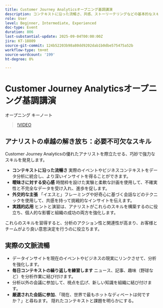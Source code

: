 ```yaml
---
title: Customer Journey Analyticsオープニング基調講演
description: コンテキストに沿った流暢さ、共感、ストーリーテリングなどの基本的なスキルを習得し、Adobe Customer Journey Analyticsの影響力を高めます。
role: User
level: Beginner, Intermediate, Experienced
doc-type: Event
duration: 806
last-substantial-update: 2025-09-04T00:00:00Z
jira: KT-18809
source-git-commit: 124b52203b98a80dd9202dab1b0dbe575475a52b
workflow-type: tm+mt
source-wordcount: '199'
ht-degree: 0%

---
```



# Customer Journey Analyticsオープニング基調講演

オープニング キーノート

>[!VIDEO](https://video.tv.adobe.com/v/3471125/?learn=on&enablevpops&captions=jpn)

## アナリストの卓越の解き放ち：必要不可欠なスキル

Customer Journey Analyticsの優れたアナリストを際立たせる、巧妙で強力なスキルを発見します。

* **コンテキストに沿った流暢さ** 実際のイベントやビジネスコンテキストをデータ分析に統合し、より深いインサイトを得ることができます。
* **曖昧さに対する安心感** 時間枠を設けた実験と柔軟な計画を使用して、不確実性と不完全なデータを受け入れ、進歩を促します。
* **外交的な主張** 「イエスと」フレーミングや好奇心に基づく会話などのテクニックを使用して、共感を持って挑戦的なインサイトを伝えます。
* **実践的応用** ヒントと演習は、アナリストがこれらのスキルを構築するのに役立ち、個人的な影響と組織の成功の両方を強化します。

これらのスキルを習得すると、分析のアクション性と関連性が高まり、お客様とチームがより良い意思決定を行うのに役立ちます。

## 実際の文脈流暢

* データインサイトを現在のイベントやビジネスの現実にリンクさせて、分析を強化します。
* **毎日コンテキストの繰り返しを練習します** ニュース、記事、趣味（野球など）を分析作業に結び付けます。
* 分析以外の会議に参加して、視点を広げ、新しい知識を組織に結び付けます。
* **厳選された会話に参加**、「現在、世界で最もホットなディベートは何ですか？」と尋ねます。 隠れたコンテキストと課題を明らかにする。